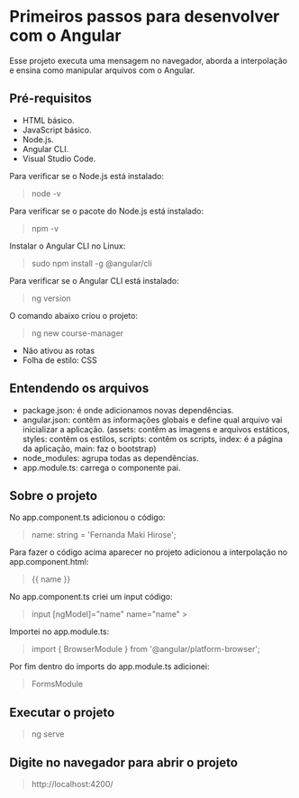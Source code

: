 # Primeiros passos para desenvolver com o Angular
Esse projeto executa uma mensagem no navegador, aborda a interpolação e ensina como manipular arquivos com o Angular.

## Pré-requisitos
- HTML básico.
- JavaScript básico.
- Node.js.
- Angular CLI.
- Visual Studio Code.

Para verificar se o Node.js está instalado:
>node -v 

Para verificar se o pacote do Node.js está instalado:
>npm -v

Instalar o Angular CLI no Linux:
>sudo npm install -g @angular/cli

Para verificar se o Angular CLI está instalado:
>ng version

O comando abaixo criou o projeto:
>ng new course-manager
- Não ativou as rotas
- Folha de estilo: CSS

## Entendendo os arquivos
- package.json: é onde adicionamos novas dependências.
- angular.json: contêm as informações globais e define qual arquivo vai inicializar a aplicação. (assets: contêm as imagens e arquivos estáticos, styles: contêm os estilos, scripts: contêm os scripts, index: é a página da aplicação, main: faz o bootstrap)
- node_modules: agrupa todas as dependências.
- app.module.ts: carrega o componente pai.

## Sobre o projeto
No app.component.ts adicionou o código:
>name: string = 'Fernanda Maki Hirose';

Para fazer o código acima aparecer no projeto adicionou a interpolação no app.component.html:
>{{ name }}

No app.component.ts criei um input código:
>input [ngModel]="name" name="name" >

Importei no app.module.ts:
>import { BrowserModule } from '@angular/platform-browser'; 

Por fim dentro do imports do app.module.ts adicionei:
>FormsModule

## Executar o projeto
>ng serve

## Digite no navegador para abrir o projeto
>http://localhost:4200/
